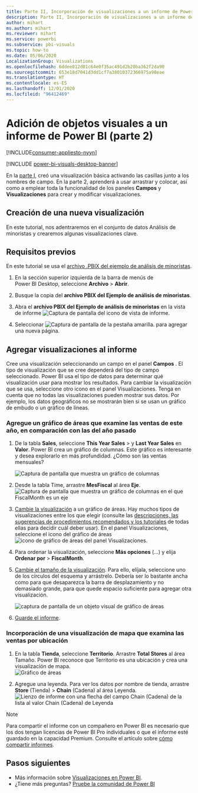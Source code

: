 ```yaml
---
title: Parte II, Incorporación de visualizaciones a un informe de Power BI
description: Parte II, Incorporación de visualizaciones a un informe de Power BI
author: mihart
ms.author: mihart
ms.reviewer: mihart
ms.service: powerbi
ms.subservice: pbi-visuals
ms.topic: how-to
ms.date: 05/06/2020
LocalizationGroup: Visualizations
ms.openlocfilehash: 6ddee012d01c64e0f35ac491d2b20ba362f2da90
ms.sourcegitcommit: 653e18d7041d3dd1cf7a38010372366975a98eae
ms.translationtype: HT
ms.contentlocale: es-ES
ms.lasthandoff: 12/01/2020
ms.locfileid: "96412469"
---
```

# <a name="add-visuals-to-a-power-bi-report-part-2"></a>Adición de objetos visuales a un informe de Power BI (parte 2)

[!INCLUDE[consumer-appliesto-nyyn](../includes/consumer-appliesto-nyyn.md)]    

[!INCLUDE [power-bi-visuals-desktop-banner](../includes/power-bi-visuals-desktop-banner.md)]

En la [parte I](power-bi-report-add-visualizations-i.md), creó una visualización básica activando las casillas junto a los nombres de campo.  En la parte 2, aprenderá a usar arrastrar y colocar, así como a emplear toda la funcionalidad de los paneles **Campos** y **Visualizaciones** para crear y modificar visualizaciones.


## <a name="create-a-new-visualization"></a>Creación de una nueva visualización
En este tutorial, nos adentraremos en el conjunto de datos Análisis de minoristas y crearemos algunas visualizaciones clave.

## <a name="prerequisites"></a>Requisitos previos

En este tutorial se usa el [archivo .PBIX del ejemplo de análisis de minoristas](https://download.microsoft.com/download/9/6/D/96DDC2FF-2568-491D-AAFA-AFDD6F763AE3/Retail%20Analysis%20Sample%20PBIX.pbix).

1. En la sección superior izquierda de la barra de menús de Power BI Desktop, seleccione **Archivo** > **Abrir**.
   
2. Busque la copia del **archivo PBIX del Ejemplo de análisis de minoristas**.

1. Abra el **archivo PBIX del Ejemplo de análisis de minoristas** en la vista de informe ![Captura de pantalla del icono de vista de informe](media/power-bi-visualization-kpi/power-bi-report-view.png).

1. Seleccionar ![Captura de pantalla de la pestaña amarilla.](media/power-bi-visualization-kpi/power-bi-yellow-tab.png) para agregar una nueva página.

## <a name="add-visualizations-to-the-report"></a>Agregar visualizaciones al informe

Cree una visualización seleccionando un campo en el panel **Campos** . El tipo de visualización que se cree dependerá del tipo de campo seleccionado. Power BI usa el tipo de datos para determinar qué visualización usar para mostrar los resultados. Para cambiar la visualización que se usa, seleccione otro icono en el panel Visualizaciones. Tenga en cuenta que no todas las visualizaciones pueden mostrar sus datos. Por ejemplo, los datos geográficos no se mostrarán bien si se usan un gráfico de embudo o un gráfico de líneas. 


### <a name="add-an-area-chart-that-looks-at-this-years-sales-compared-to-last-year"></a>Agregue un gráfico de áreas que examine las ventas de este año, en comparación con las del año pasado

1. De la tabla **Sales**, seleccione **This Year Sales** >  y **Last Year Sales** en **Valor**. Power BI crea un gráfico de columnas.  Este gráfico es interesante y desea explorarlo en más profundidad. ¿Cómo son las ventas mensuales?  
   
   ![Captura de pantalla que muestra un gráfico de columnas](media/power-bi-report-add-visualizations-ii/power-bi-start.png)

2. Desde la tabla Time, arrastre **MesFiscal** al área **Eje**.  
   ![Captura de pantalla que muestra un gráfico de columnas en el que FiscalMonth es un eje](media/power-bi-report-add-visualizations-ii/power-bi-fiscalmonth.png)

3. [Cambie la visualización](power-bi-report-change-visualization-type.md) a un gráfico de áreas.  Hay muchos tipos de visualizaciones entre los que elegir (consulte las [descripciones, las sugerencias de procedimientos recomendados y los tutoriales](power-bi-visualization-types-for-reports-and-q-and-a.md) de todas ellas para decidir cuál deber usar). En el panel Visualizaciones, seleccione el icono del gráfico de áreas ![icono de gráfico de áreas del panel Visualizaciones](media/power-bi-report-add-visualizations-ii/power-bi-area-chart.png).

4. Para ordenar la visualización, seleccione **Más opciones** (...) y elija **Ordenar por** >  **FiscalMonth**.

5. [Cambie el tamaño de la visualización](power-bi-visualization-move-and-resize.md). Para ello, elíjala, seleccione uno de los círculos del esquema y arrástrelo. Debería ser lo bastante ancha como para que desaparezca la barra de desplazamiento y no demasiado grande, para que quede espacio suficiente para agregar otra visualización.
   
   ![captura de pantalla de un objeto visual de gráfico de áreas](media/power-bi-report-add-visualizations-ii/pbi_part2_7b.png)
6. [Guarde el informe](../create-reports/service-report-save.md).

### <a name="add-a-map-visualization-that-looks-at-sales-by-location"></a>Incorporación de una visualización de mapa que examina las ventas por ubicación

1. En la tabla **Tienda**, seleccione **Territorio**. Arrastre **Total Stores** al área Tamaño. Power BI reconoce que Territorio es una ubicación y crea una visualización de mapa.  
   ![Gráfico de áreas](media/power-bi-report-add-visualizations-ii/power-bi-map1.png)

2. Agregue una leyenda.  Para ver los datos por nombre de tienda, arrastre **Store** (Tienda)  > **Chain** (Cadena) al área Leyenda.  
   ![Lienzo de informe con una flecha del campo Chain (Cadena) de la lista al valor Chain (Cadena) de Leyenda](media/power-bi-report-add-visualizations-ii/power-bi-chain.png)

> [!NOTE]
> Para compartir el informe con un compañero en Power BI es necesario que los dos tengan licencias de Power BI Pro individuales o que el informe esté guardado en la capacidad Premium. Consulte el artículo sobre [cómo compartir informes](../collaborate-share/service-share-reports.md).

## <a name="next-steps"></a>Pasos siguientes
* Más información sobre [Visualizaciones en Power BI](power-bi-report-visualizations.md).  
* ¿Tiene más preguntas? [Pruebe la comunidad de Power BI](https://community.powerbi.com/)

